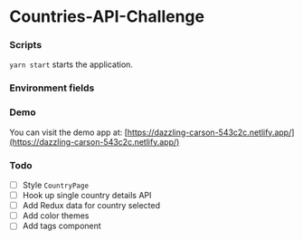 # Countries-API-Challenge 

### Scripts

`yarn start` starts the application.

### Environment fields

### Demo

You can visit the demo app at: [https://dazzling-carson-543c2c.netlify.app/](https://dazzling-carson-543c2c.netlify.app/)

### Todo

- [ ] Style `CountryPage`
- [ ] Hook up single country details API
- [ ] Add Redux data for country selected
- [ ] Add color themes
- [ ] Add tags component
